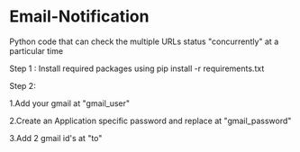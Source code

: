 # Email-Notification
Python code that can check the multiple URLs status "concurrently" at a particular time

Step 1 :
Install required packages using pip install -r requirements.txt

Step 2:

1.Add your gmail at "gmail_user"

2.Create an Application specific password and replace at "gmail_password"

3.Add 2 gmail id's  at "to"







